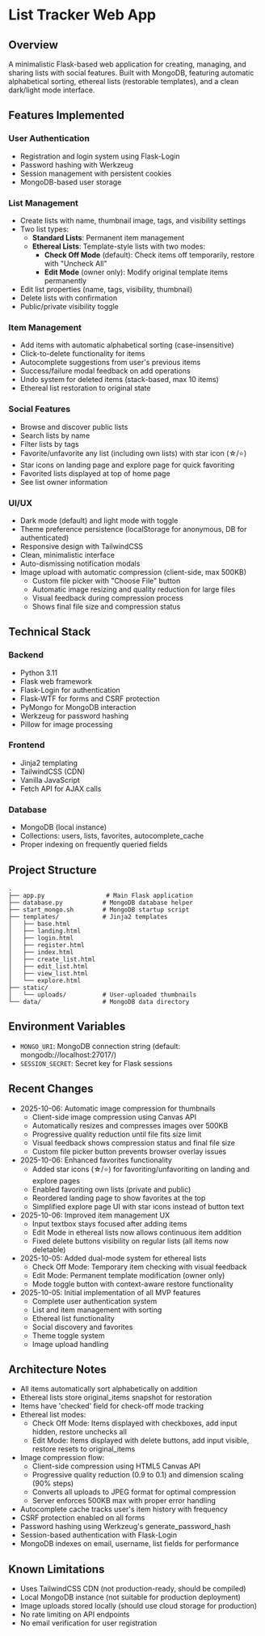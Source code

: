 # List Tracker Web App

## Overview
A minimalistic Flask-based web application for creating, managing, and sharing lists with social features. Built with MongoDB, featuring automatic alphabetical sorting, ethereal lists (restorable templates), and a clean dark/light mode interface.

## Features Implemented

### User Authentication
- Registration and login system using Flask-Login
- Password hashing with Werkzeug
- Session management with persistent cookies
- MongoDB-based user storage

### List Management
- Create lists with name, thumbnail image, tags, and visibility settings
- Two list types:
  - **Standard Lists**: Permanent item management
  - **Ethereal Lists**: Template-style lists with two modes:
    - **Check Off Mode** (default): Check items off temporarily, restore with "Uncheck All"
    - **Edit Mode** (owner only): Modify original template items permanently
- Edit list properties (name, tags, visibility, thumbnail)
- Delete lists with confirmation
- Public/private visibility toggle

### Item Management
- Add items with automatic alphabetical sorting (case-insensitive)
- Click-to-delete functionality for items
- Autocomplete suggestions from user's previous items
- Success/failure modal feedback on add operations
- Undo system for deleted items (stack-based, max 10 items)
- Ethereal list restoration to original state

### Social Features
- Browse and discover public lists
- Search lists by name
- Filter lists by tags
- Favorite/unfavorite any list (including own lists) with star icon (☆/⭐)
- Star icons on landing page and explore page for quick favoriting
- Favorited lists displayed at top of home page
- See list owner information

### UI/UX
- Dark mode (default) and light mode with toggle
- Theme preference persistence (localStorage for anonymous, DB for authenticated)
- Responsive design with TailwindCSS
- Clean, minimalistic interface
- Auto-dismissing notification modals
- Image upload with automatic compression (client-side, max 500KB)
  - Custom file picker with "Choose File" button
  - Automatic image resizing and quality reduction for large files
  - Visual feedback during compression process
  - Shows final file size and compression status

## Technical Stack

### Backend
- Python 3.11
- Flask web framework
- Flask-Login for authentication
- Flask-WTF for forms and CSRF protection
- PyMongo for MongoDB interaction
- Werkzeug for password hashing
- Pillow for image processing

### Frontend
- Jinja2 templating
- TailwindCSS (CDN)
- Vanilla JavaScript
- Fetch API for AJAX calls

### Database
- MongoDB (local instance)
- Collections: users, lists, favorites, autocomplete_cache
- Proper indexing on frequently queried fields

## Project Structure
```
.
├── app.py                 # Main Flask application
├── database.py           # MongoDB database helper
├── start_mongo.sh        # MongoDB startup script
├── templates/            # Jinja2 templates
│   ├── base.html
│   ├── landing.html
│   ├── login.html
│   ├── register.html
│   ├── index.html
│   ├── create_list.html
│   ├── edit_list.html
│   ├── view_list.html
│   └── explore.html
├── static/
│   └── uploads/          # User-uploaded thumbnails
└── data/                 # MongoDB data directory
```

## Environment Variables
- `MONGO_URI`: MongoDB connection string (default: mongodb://localhost:27017/)
- `SESSION_SECRET`: Secret key for Flask sessions

## Recent Changes
- 2025-10-06: Automatic image compression for thumbnails
  - Client-side image compression using Canvas API
  - Automatically resizes and compresses images over 500KB
  - Progressive quality reduction until file fits size limit
  - Visual feedback shows compression status and final file size
  - Custom file picker button prevents browser overlay issues
- 2025-10-06: Enhanced favorites functionality
  - Added star icons (☆/⭐) for favoriting/unfavoriting on landing and explore pages
  - Enabled favoriting own lists (private and public)
  - Reordered landing page to show favorites at the top
  - Simplified explore page UI with star icons instead of button text
- 2025-10-06: Improved item management UX
  - Input textbox stays focused after adding items
  - Edit Mode in ethereal lists now allows continuous item addition
  - Fixed delete buttons visibility on regular lists (all items now deletable)
- 2025-10-05: Added dual-mode system for ethereal lists
  - Check Off Mode: Temporary item checking with visual feedback
  - Edit Mode: Permanent template modification (owner only)
  - Mode toggle button with context-aware restore functionality
- 2025-10-05: Initial implementation of all MVP features
  - Complete user authentication system
  - List and item management with sorting
  - Ethereal list functionality
  - Social discovery and favorites
  - Theme toggle system
  - Image upload handling

## Architecture Notes
- All items automatically sort alphabetically on addition
- Ethereal lists store original_items snapshot for restoration
- Items have 'checked' field for check-off mode tracking
- Ethereal list modes:
  - Check Off Mode: Items displayed with checkboxes, add input hidden, restore unchecks all
  - Edit Mode: Items displayed with delete buttons, add input visible, restore resets to original_items
- Image compression flow:
  - Client-side compression using HTML5 Canvas API
  - Progressive quality reduction (0.9 to 0.1) and dimension scaling (90% steps)
  - Converts all uploads to JPEG format for optimal compression
  - Server enforces 500KB max with proper error handling
- Autocomplete cache tracks user's item history with frequency
- CSRF protection enabled on all forms
- Password hashing using Werkzeug's generate_password_hash
- Session-based authentication with Flask-Login
- MongoDB indexes on email, username, list fields for performance

## Known Limitations
- Uses TailwindCSS CDN (not production-ready, should be compiled)
- Local MongoDB instance (not suitable for production deployment)
- Image uploads stored locally (should use cloud storage for production)
- No rate limiting on API endpoints
- No email verification for user registration
